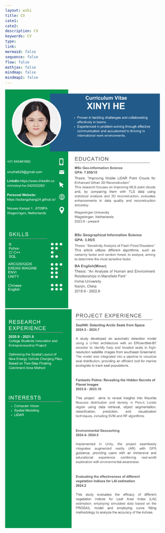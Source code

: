 ```yaml
---
layout: wiki
title: CV
cate1:
cate2:
description: CV
keywords: CV
type:
link:
mermaid: false
sequence: false
flow: false
mathjax: false
mindmap: false
mindmap2: false
---
```


![](/images/project/1.png)
![](/images/project/2.png)
